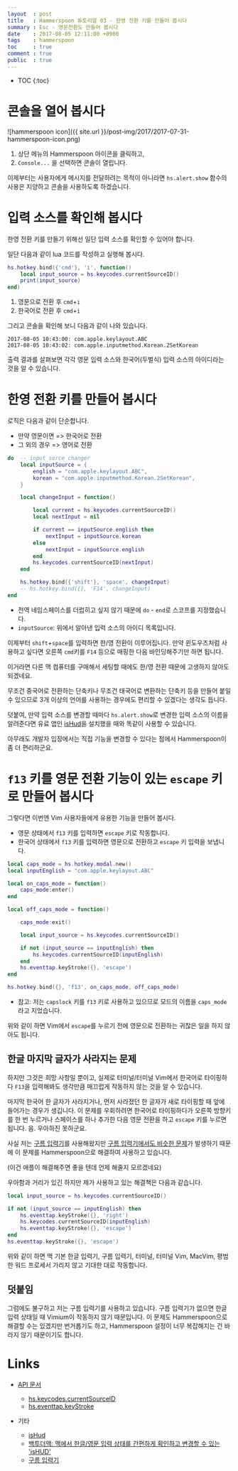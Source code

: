 ```yaml
---
layout  : post
title   : Hammerspoon 튜토리얼 03 - 한영 전환 키를 만들어 봅시다
summary : Esc - 영문전환도 만들어 봅시다
date    : 2017-08-05 12:11:00 +0900
tags    : hammerspoon
toc     : true
comment : true
public  : true
---
```

* TOC
{:toc}

# 콘솔을 열어 봅시다

![hammerspoon icon]({{ site.url }}/post-img/2017/2017-07-31-hammerspoon-icon.png)

1. 상단 메뉴의 Hammerspoon 아이콘을 클릭하고,
1. `Console...` 을 선택하면 콘솔이 열립니다.

이제부터는 사용자에게 메시지를 전달하려는 목적이 아니라면 `hs.alert.show` 함수의 사용은 지양하고 콘솔을 사용하도록 하겠습니다.

# 입력 소스를 확인해 봅시다

한영 전환 키를 만들기 위해선 일단 입력 소스를 확인할 수 있어야 합니다.

일단 다음과 같이 lua 코드를 작성하고 실행해 봅시다.

```lua
hs.hotkey.bind({'cmd'}, 'i', function()
    local input_source = hs.keycodes.currentSourceID()
    print(input_source)
end)
```

1. 영문으로 전환 후 `cmd`+`i`
1. 한국어로 전환 후 `cmd`+`i`

그리고 콘솔을 확인해 보니 다음과 같이 나와 있습니다.

```
2017-08-05 10:43:00: com.apple.keylayout.ABC
2017-08-05 10:43:02: com.apple.inputmethod.Korean.2SetKorean
```

출력 결과를 살펴보면 각각 영문 입력 소스와 한국어(두벌식) 입력 소스의 아이디라는 것을 알 수 있습니다.

# 한영 전환 키를 만들어 봅시다

로직은 다음과 같이 단순합니다.

* 만약 영문이면 => 한국어로 전환
* 그 외의 경우 => 영어로 전환

```lua
do  -- input sorce changer
    local inputSource = {
        english = "com.apple.keylayout.ABC",
        korean = "com.apple.inputmethod.Korean.2SetKorean",
    }

    local changeInput = function()

        local current = hs.keycodes.currentSourceID()
        local nextInput = nil

        if current == inputSource.english then
            nextInput = inputSource.korean
        else
            nextInput = inputSource.english
        end
        hs.keycodes.currentSourceID(nextInput)
    end

    hs.hotkey.bind({'shift'}, 'space', changeInput)
    -- hs.hotkey.bind({}, 'F14', changeInput)
end
```

* 전역 네임스페이스를 더럽히고 싶지 않기 때문에 `do` - `end`로 스코프를 지정했습니다.
* `inputSource`: 위에서 알아낸 입력 소스의 아이디 목록입니다.

이제부터 `shift`+`space`를 입력하면 한/영 전환이 이루어집니다.
만약 윈도우즈처럼 사용하고 싶다면 오른쪽 `cmd`키를 `F14` 등으로 매핑한 다음 바인딩해주기만 하면 됩니다.

이거라면 다른 맥 컴퓨터를 구매해서 세팅할 때에도 한/영 전환 때문에 고생하지 않아도 되겠네요.

무조건 중국어로 전환하는 단축키나 무조건 태국어로 변환하는 단축키 등을 만들어 붙일 수 있으므로
3개 이상의 언어를 사용하는 경우에도 편리할 수 있겠다는 생각도 듭니다.

덧붙여, 만약 입력 소스를 변경할 때마다 `hs.alert.show`로 변경한 입력 소스의 이름을 알려준다면
유료 앱인 [isHud](https://itunes.apple.com/kr/app/ishud/id484757536?mt=12)을 설치했을 때와
똑같이 사용할 수 있습니다.

아무래도 개발자 입장에서는 직접 기능을 변경할 수 있다는 점에서 Hammerspoon이 좀 더 편리하군요.


# `f13` 키를 영문 전환 기능이 있는 `escape` 키로 만들어 봅시다

그렇다면 이번엔 Vim 사용자들에게 유용한 기능을 만들어 봅시다.

* 영문 상태에서 `f13` 키를 입력하면 `escape` 키로 작동합니다.
* 한국어 상태에서 `f13` 키를 입력하면 영문으로 전환하고 `escape` 키 입력을 보냅니다.

```lua
local caps_mode = hs.hotkey.modal.new()
local inputEnglish = "com.apple.keylayout.ABC"

local on_caps_mode = function()
    caps_mode:enter()
end

local off_caps_mode = function()

    caps_mode:exit()

    local input_source = hs.keycodes.currentSourceID()

    if not (input_source == inputEnglish) then
        hs.keycodes.currentSourceID(inputEnglish)
    end
    hs.eventtap.keyStroke({}, 'escape')
end

hs.hotkey.bind({}, 'f13', on_caps_mode, off_caps_mode)
```

* 참고: 저는 `capslock` 키를 `f13` 키로 사용하고 있으므로 모드의 이름을 `caps_mode`라고 지었습니다.

위와 같이 하면 Vim에서 `escape`를 누르기 전에 영문으로 전환하는 귀찮은 일을 하지 않아도 됩니다.

## 한글 마지막 글자가 사라지는 문제

하지만 그것은 희망 사항일 뿐이고, 실제로 터미널/터미널 Vim에서 한국어로 타이핑하다 `F13`을 입력해봐도
생각만큼 매끄럽게 작동하지 않는 것을 알 수 있습니다.

마지막 한국어 한 글자가 사라지거나, 먼저 사라졌던 한 글자가 새로 타이핑할 때 앞에 들어가는 경우가 생깁니다.
이 문제를 우회하려면 한국어로 타이핑하다가 오른쪽 방향키를 한 번 누르거나 스페이스를 하나 추가한 다음
영문 전환을 하고 `escape` 키를 누르면 됩니다. 음. 우아하진 못하군요.

사실 저는 [구름 입력기](http://gureum.io/)를 사용해왔지만 [구름 입력기에서도 비슷한 문제](https://github.com/gureum/gureum/issues/180)가
발생하기 때문에 이 문제를 Hammerspoon으로 해결하여 사용하고 있습니다.

(이건 애플이 해결해주면 좋을 텐데 언제 해줄지 모르겠네요)

우아함과 거리가 있긴 하지만 제가 사용하고 있는 해결책은 다음과 같습니다.

```lua
local input_source = hs.keycodes.currentSourceID()

if not (input_source == inputEnglish) then
    hs.eventtap.keyStroke({}, 'right')
    hs.keycodes.currentSourceID(inputEnglish)
    hs.eventtap.keyStroke({}, 'escape')
end
hs.eventtap.keyStroke({}, 'escape')
```

위와 같이 하면 맥 기본 한글 입력기, 구름 입력기, 터미널, 터미널 Vim, MacVim, 평범한 워드 프로세서
가리지 않고 기대한 대로 작동합니다.

## 덧붙임

그럼에도 불구하고 저는 구름 입력기를 사용하고 있습니다.
구름 입력기가 없으면 한글 입력 상태일 때 Vimium이 작동하지 않기 때문입니다.
이 문제도 Hammerspoon으로 해결할 수는 있겠지만 번거롭기도 하고,
Hammerspoon 설정이 너무 복잡해지는 건 바라지 않기 때문이기도 합니다.

# Links

* [API 문서](http://www.hammerspoon.org/docs/index.html)
    * [hs.keycodes.currentSourceID](http://www.hammerspoon.org/docs/hs.keycodes.html#currentSourceID)
    * [hs.eventtap.keyStroke](http://www.hammerspoon.org/docs/hs.eventtap.html#keyStroke)

* 기타
    * [isHud](https://itunes.apple.com/kr/app/ishud/id484757536?mt=12)
    * [백투더맥: 맥에서 한글/영문 입력 상태를 간편하게 확인하고 변경할 수 있는 'isHUD'](http://macnews.tistory.com/1169)
    * [구름 입력기](http://gureum.io/)

